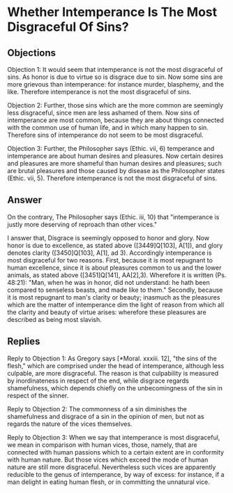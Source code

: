 # Whether Intemperance Is The Most Disgraceful Of Sins?

## Objections

Objection 1: It would seem that intemperance is not the most disgraceful of sins. As honor is due to virtue so is disgrace due to sin. Now some sins are more grievous than intemperance: for instance murder, blasphemy, and the like. Therefore intemperance is not the most disgraceful of sins.

Objection 2: Further, those sins which are the more common are seemingly less disgraceful, since men are less ashamed of them. Now sins of intemperance are most common, because they are about things connected with the common use of human life, and in which many happen to sin. Therefore sins of intemperance do not seem to be most disgraceful.

Objection 3: Further, the Philosopher says (Ethic. vii, 6) temperance and intemperance are about human desires and pleasures. Now certain desires and pleasures are more shameful than human desires and pleasures; such are brutal pleasures and those caused by disease as the Philosopher states (Ethic. vii, 5). Therefore intemperance is not the most disgraceful of sins.

## Answer

On the contrary, The Philosopher says (Ethic. iii, 10) that "intemperance is justly more deserving of reproach than other vices."

I answer that, Disgrace is seemingly opposed to honor and glory. Now honor is due to excellence, as stated above ([3449]Q[103], A[1]), and glory denotes clarity ([3450]Q[103], A[1], ad 3). Accordingly intemperance is most disgraceful for two reasons. First, because it is most repugnant to human excellence, since it is about pleasures common to us and the lower animals, as stated above ([3451]Q[141], AA[2],3). Wherefore it is written (Ps. 48:21): "Man, when he was in honor, did not understand: he hath been compared to senseless beasts, and made like to them." Secondly, because it is most repugnant to man's clarity or beauty; inasmuch as the pleasures which are the matter of intemperance dim the light of reason from which all the clarity and beauty of virtue arises: wherefore these pleasures are described as being most slavish.

## Replies

Reply to Objection 1: As Gregory says [*Moral. xxxiii. 12], "the sins of the flesh," which are comprised under the head of intemperance, although less culpable, are more disgraceful. The reason is that culpability is measured by inordinateness in respect of the end, while disgrace regards shamefulness, which depends chiefly on the unbecomingness of the sin in respect of the sinner.

Reply to Objection 2: The commonness of a sin diminishes the shamefulness and disgrace of a sin in the opinion of men, but not as regards the nature of the vices themselves.

Reply to Objection 3: When we say that intemperance is most disgraceful, we mean in comparison with human vices, those, namely, that are connected with human passions which to a certain extent are in conformity with human nature. But those vices which exceed the mode of human nature are still more disgraceful. Nevertheless such vices are apparently reducible to the genus of intemperance, by way of excess: for instance, if a man delight in eating human flesh, or in committing the unnatural vice.